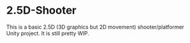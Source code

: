 # 2.5D-Shooter
This is a basic 2.5D (3D graphics but 2D movement) shooter/platformer Unity project. It is still pretty WIP.
